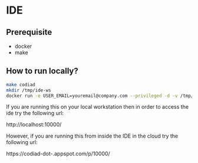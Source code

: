 # IDE

## Prerequisite
- docker
- make

## How to run locally?

``` sh
make codiad
mkdir /tmp/ide-ws
docker run -e USER_EMAIL=youremail@company.com --privileged -d -v /tmp/ide-ws:/usr/share/nginx/www/_ -p 10000:8080 google/codiad
```

If you are running this on your local workstation then in order to access the ide try the following url:

http://localhost:10000/

However, if you are running this from inside the IDE in the cloud try the following url:

https://codiad-dot-<your-project>.appspot.com/p/10000/
